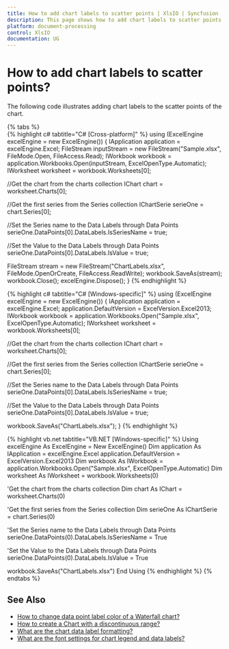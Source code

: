 ```yaml
---
title: How to add chart labels to scatter points | XlsIO | Syncfusion
description: This page shows how to add chart labels to scatter points using Syncfusion .NET Excel library (XlsIO).
platform: document-processing
control: XlsIO
documentation: UG
---
```


# How to add chart labels to scatter points?

The following code illustrates adding chart labels to the scatter points of the chart.

{% tabs %}  
{% highlight c# tabtitle="C# [Cross-platform]" %}
using (ExcelEngine excelEngine = new ExcelEngine())
{
  IApplication application = excelEngine.Excel;
  FileStream inputStream = new FileStream("Sample.xlsx", FileMode.Open, FileAccess.Read);
  IWorkbook workbook = application.Workbooks.Open(inputStream, ExcelOpenType.Automatic);
  IWorksheet worksheet = workbook.Worksheets[0];

  //Get the chart from the charts collection
  IChart chart = worksheet.Charts[0];

  //Get the first series from the Series collection
  IChartSerie serieOne = chart.Series[0];

  //Set the Series name to the Data Labels through Data Points
  serieOne.DataPoints[0].DataLabels.IsSeriesName = true;

  //Set the Value to the Data Labels through Data Points
  serieOne.DataPoints[0].DataLabels.IsValue = true;

  FileStream stream = new FileStream("ChartLabels.xlsx", FileMode.OpenOrCreate, FileAccess.ReadWrite);
  workbook.SaveAs(stream);
  workbook.Close();
  excelEngine.Dispose();
}
{% endhighlight %}

{% highlight c# tabtitle="C# [Windows-specific]" %}
using (ExcelEngine excelEngine = new ExcelEngine())
{
  IApplication application = excelEngine.Excel;
  application.DefaultVersion = ExcelVersion.Excel2013;
  IWorkbook workbook = application.Workbooks.Open("Sample.xlsx", ExcelOpenType.Automatic);
  IWorksheet worksheet = workbook.Worksheets[0];

  //Get the chart from the charts collection
  IChart chart = worksheet.Charts[0];

  //Get the first series from the Series collection
  IChartSerie serieOne = chart.Series[0];

  //Set the Series name to the Data Labels through Data Points
  serieOne.DataPoints[0].DataLabels.IsSeriesName = true;

  //Set the Value to the Data Labels through Data Points
  serieOne.DataPoints[0].DataLabels.IsValue = true;

  workbook.SaveAs("ChartLabels.xlsx");
}
{% endhighlight %}

{% highlight vb.net tabtitle="VB.NET [Windows-specific]" %}
Using excelEngine As ExcelEngine = New ExcelEngine()
  Dim application As IApplication = excelEngine.Excel
  application.DefaultVersion = ExcelVersion.Excel2013
  Dim workbook As IWorkbook = application.Workbooks.Open("Sample.xlsx", ExcelOpenType.Automatic)
  Dim worksheet As IWorksheet = workbook.Worksheets(0)

  'Get the chart from the charts collection
  Dim chart As IChart = worksheet.Charts(0)

  'Get the first series from the Series collection
  Dim serieOne As IChartSerie = chart.Series(0)

  'Set the Series name to the Data Labels through Data Points
  serieOne.DataPoints(0).DataLabels.IsSeriesName = True

  'Set the Value to the Data Labels through Data Points
  serieOne.DataPoints(0).DataLabels.IsValue = True

  workbook.SaveAs("ChartLabels.xlsx")
End Using
{% endhighlight %}
{% endtabs %}

## See Also

* [How to change data point label color of a Waterfall chart?](how-to-change-data-point-label-color-of-a-waterfall-chart)
* [How to create a Chart with a discontinuous range?](how-to-create-a-chart-with-a-discontinuous-range)
* [What are the chart data label formatting?](https://help.syncfusion.com/file-formats/xlsio/working-with-charts#data-labels-appearance)
* [What are the font settings for chart legend and data labels?](https://help.syncfusion.com/file-formats/xlsio/working-with-charts#font-settings-for-chart-legend-and-data-labels)
